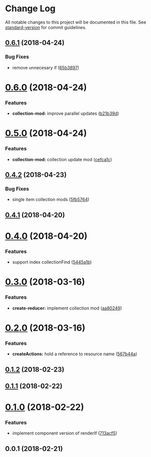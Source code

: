 # Change Log

All notable changes to this project will be documented in this file. See [standard-version](https://github.com/conventional-changelog/standard-version) for commit guidelines.

<a name="0.6.1"></a>

## [0.6.1](https://github.com/kleros/lessdux/compare/v0.6.0...v0.6.1) (2018-04-24)

### Bug Fixes

* remove unnecesary if ([65b3897](https://github.com/kleros/lessdux/commit/65b3897))

<a name="0.6.0"></a>

# [0.6.0](https://github.com/kleros/lessdux/compare/v0.5.0...v0.6.0) (2018-04-24)

### Features

* **collection-mod:** improve parallel updates ([b21b39d](https://github.com/kleros/lessdux/commit/b21b39d))

<a name="0.5.0"></a>

# [0.5.0](https://github.com/kleros/lessdux/compare/v0.4.2...v0.5.0) (2018-04-24)

### Features

* **collection-mod:** collection update mod ([cefca1c](https://github.com/kleros/lessdux/commit/cefca1c))

<a name="0.4.2"></a>

## [0.4.2](https://github.com/kleros/lessdux/compare/v0.4.1...v0.4.2) (2018-04-23)

### Bug Fixes

* single item collection mods ([5fb5764](https://github.com/kleros/lessdux/commit/5fb5764))

<a name="0.4.1"></a>

## [0.4.1](https://github.com/kleros/lessdux/compare/v0.4.0...v0.4.1) (2018-04-20)

<a name="0.4.0"></a>

# [0.4.0](https://github.com/kleros/lessdux/compare/v0.3.0...v0.4.0) (2018-04-20)

### Features

* support index collectionFind ([5445a1b](https://github.com/kleros/lessdux/commit/5445a1b))

<a name="0.3.0"></a>

# [0.3.0](https://github.com/kleros/lessdux/compare/v0.2.0...v0.3.0) (2018-03-16)

### Features

* **create-reducer:** implement collection mod ([aa80249](https://github.com/kleros/lessdux/commit/aa80249))

<a name="0.2.0"></a>

# [0.2.0](https://github.com/kleros/lessdux/compare/v0.1.2...v0.2.0) (2018-03-16)

### Features

* **createActions:** hold a reference to resource name ([567b44a](https://github.com/kleros/lessdux/commit/567b44a))

<a name="0.1.2"></a>

## [0.1.2](https://github.com/kleros/lessdux/compare/v0.1.1...v0.1.2) (2018-02-23)

<a name="0.1.1"></a>

## [0.1.1](https://github.com/kleros/lessdux/compare/v0.1.0...v0.1.1) (2018-02-22)

<a name="0.1.0"></a>

# [0.1.0](https://github.com/kleros/lessdux/compare/v0.0.1...v0.1.0) (2018-02-22)

### Features

* implement component version of renderIf ([713acf5](https://github.com/kleros/lessdux/commit/713acf5))

<a name="0.0.1"></a>

## 0.0.1 (2018-02-21)
